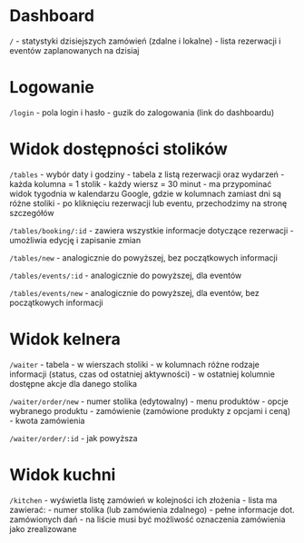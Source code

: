 # Dashboard

 `/`
    - statystyki dzisiejszych zamówień (zdalne i lokalne)
    - lista rezerwacji i eventów zaplanowanych na dzisiaj


# Logowanie

 `/login`
    - pola login i hasło
    - guzik do zalogowania (link do dashboardu)

# Widok dostępności stolików

`/tables`
    - wybór daty i godziny
    - tabela z listą rezerwacji oraz wydarzeń
        - każda kolumna = 1 stolik
        - każdy wiersz = 30 minut
        - ma przypominać widok tygodnia w kalendarzu Google, gdzie w kolumnach zamiast dni są różne stoliki
        - po kliknięciu rezerwacji lub eventu, przechodzimy na stronę szczegółów

`/tables/booking/:id`
    - zawiera wszystkie informacje dotyczące rezerwacji
    - umożliwia edycję i zapisanie zmian

`/tables/new`
    - analogicznie do powyższej, bez początkowych informacji

`/tables/events/:id`
    - analogicznie do powyższej, dla eventów

`/tables/events/new`
    - analogicznie do powyższej, dla eventów, bez początkowych informacji

# Widok kelnera

`/waiter`
    - tabela
        - w wierszach stoliki
        - w kolumnach różne rodzaje informacji (status, czas od ostatniej aktywności)
        - w ostatniej kolumnie dostępne akcje dla danego stolika

`/waiter/order/new`
    - numer stolika (edytowalny)
    - menu produktów
    - opcje wybranego produktu
    - zamówienie (zamówione produkty z opcjami i ceną)
    - kwota zamówienia

`/waiter/order/:id`
    - jak powyższa

# Widok kuchni

`/kitchen`
    - wyświetla listę zamówień w kolejności ich złożenia 
    - lista ma zawierać:
        - numer stolika (lub zamówienia zdalnego)
        - pełne informacje dot. zamówionych dań
    - na liście musi być możliwość oznaczenia zamówienia jako zrealizowane
